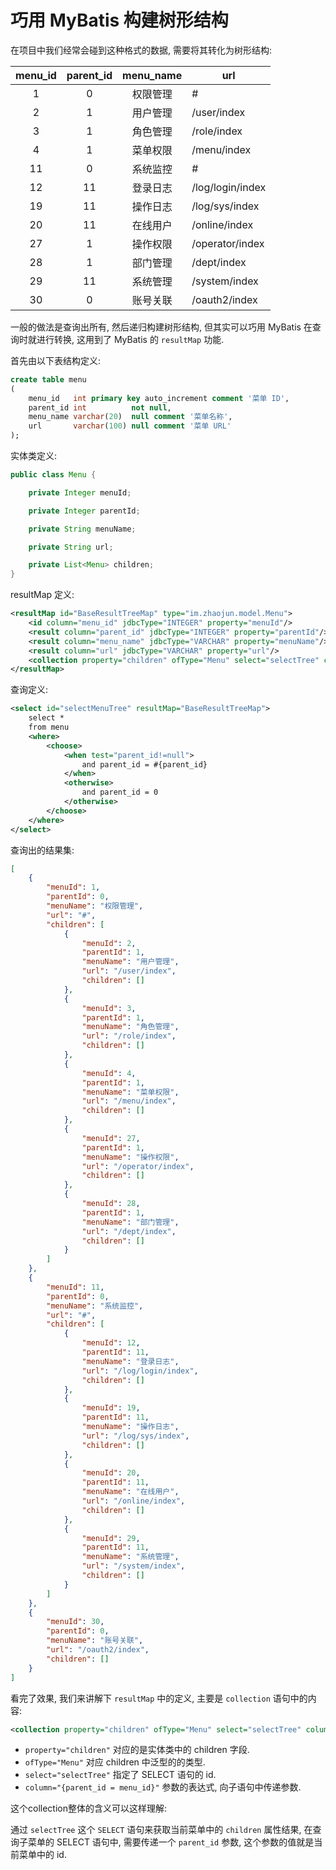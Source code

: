 # 巧用 MyBatis 构建树形结构

在项目中我们经常会碰到这种格式的数据, 需要将其转化为树形结构:

| menu_id | parent_id | menu_name |       url        |
| :-----: | :-------: | :-------: | ---------------- |
|    1    |     0     | 权限管理  | #                |
|    2    |     1     | 用户管理  | /user/index      |
|    3    |     1     | 角色管理  | /role/index      |
|    4    |     1     | 菜单权限  | /menu/index      |
|   11    |     0     | 系统监控  | #                |
|   12    |    11     | 登录日志  | /log/login/index |
|   19    |    11     | 操作日志  | /log/sys/index   |
|   20    |    11     | 在线用户  | /online/index    |
|   27    |     1     | 操作权限  | /operator/index  |
|   28    |     1     | 部门管理  | /dept/index      |
|   29    |    11     | 系统管理  | /system/index    |
|   30    |     0     | 账号关联  | /oauth2/index    |


一般的做法是查询出所有, 然后递归构建树形结构, 但其实可以巧用 MyBatis 在查询时就进行转换, 这用到了 MyBatis 的 `resultMap` 功能.

首先由以下表结构定义:

```sql
create table menu
(
    menu_id   int primary key auto_increment comment '菜单 ID',
    parent_id int          not null,
    menu_name varchar(20)  null comment '菜单名称',
    url       varchar(100) null comment '菜单 URL'
);
```

实体类定义:

```java
public class Menu {

    private Integer menuId;

    private Integer parentId;

    private String menuName;

    private String url;

    private List<Menu> children;
}

```


resultMap 定义:

```xml
<resultMap id="BaseResultTreeMap" type="im.zhaojun.model.Menu">
    <id column="menu_id" jdbcType="INTEGER" property="menuId"/>
    <result column="parent_id" jdbcType="INTEGER" property="parentId"/>
    <result column="menu_name" jdbcType="VARCHAR" property="menuName"/>
    <result column="url" jdbcType="VARCHAR" property="url"/>
    <collection property="children" ofType="Menu" select="selectTree" column="{parent_id = menu_id}"/>
</resultMap>
```

查询定义:
```xml
<select id="selectMenuTree" resultMap="BaseResultTreeMap">
    select *
    from menu
    <where>
        <choose>
            <when test="parent_id!=null">
                and parent_id = #{parent_id}
            </when>
            <otherwise>
                and parent_id = 0
            </otherwise>
        </choose>
    </where>
</select>
```

查询出的结果集:

```json
[
    {
        "menuId": 1,
        "parentId": 0,
        "menuName": "权限管理",
        "url": "#",
        "children": [
            {
                "menuId": 2,
                "parentId": 1,
                "menuName": "用户管理",
                "url": "/user/index",
                "children": []
            },
            {
                "menuId": 3,
                "parentId": 1,
                "menuName": "角色管理",
                "url": "/role/index",
                "children": []
            },
            {
                "menuId": 4,
                "parentId": 1,
                "menuName": "菜单权限",
                "url": "/menu/index",
                "children": []
            },
            {
                "menuId": 27,
                "parentId": 1,
                "menuName": "操作权限",
                "url": "/operator/index",
                "children": []
            },
            {
                "menuId": 28,
                "parentId": 1,
                "menuName": "部门管理",
                "url": "/dept/index",
                "children": []
            }
        ]
    },
    {
        "menuId": 11,
        "parentId": 0,
        "menuName": "系统监控",
        "url": "#",
        "children": [
            {
                "menuId": 12,
                "parentId": 11,
                "menuName": "登录日志",
                "url": "/log/login/index",
                "children": []
            },
            {
                "menuId": 19,
                "parentId": 11,
                "menuName": "操作日志",
                "url": "/log/sys/index",
                "children": []
            },
            {
                "menuId": 20,
                "parentId": 11,
                "menuName": "在线用户",
                "url": "/online/index",
                "children": []
            },
            {
                "menuId": 29,
                "parentId": 11,
                "menuName": "系统管理",
                "url": "/system/index",
                "children": []
            }
        ]
    },
    {
        "menuId": 30,
        "parentId": 0,
        "menuName": "账号关联",
        "url": "/oauth2/index",
        "children": []
    }
]
```

看完了效果, 我们来讲解下 `resultMap` 中的定义, 主要是 `collection` 语句中的内容:

```xml
<collection property="children" ofType="Menu" select="selectTree" column="{parent_id = menu_id}"/>
```

* `property="children"` 对应的是实体类中的 children 字段.
* `ofType="Menu"` 对应 children 中泛型的的类型.
* `select="selectTree"` 指定了 SELECT 语句的 id.
* `column="{parent_id = menu_id}"` 参数的表达式, 向子语句中传递参数.


这个collection整体的含义可以这样理解:

通过 `selectTree` 这个 `SELECT` 语句来获取当前菜单中的 `children` 属性结果, 在查询子菜单的 SELECT 语句中, 需要传递一个 `parent_id` 参数, 这个参数的值就是当前菜单中的 id.

